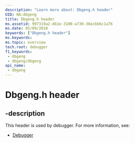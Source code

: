 ```yaml
---
description: "Learn more about: Dbgeng.h header"
UID: NA:dbgeng
title: Dbgeng.h header
ms.assetid: 997319a2-db1e-3100-a730-30acbb6c1a76
ms.date: 05/09/2018
keywords: ["Dbgeng.h header"]
ms.keywords: 
ms.topic: overview
tech.root: debugger
f1_keywords:
 - dbgeng
 - dbgeng/dbgeng
api_name:
 - dbgeng
---
```


# Dbgeng.h header


## -description

This header is used by debugger. For more information, see:

- [Debugger](../_debugger/index.md)

